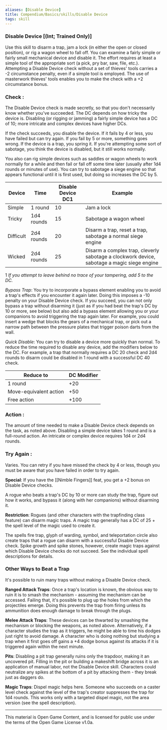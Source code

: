 ```yaml
---
aliases: [Disable Device]
title: Compendium/Basics/skills/Disable Device
tags: skill
---
```

### Disable Device [(Int; Trained Only)]
Use this skill to disarm a trap, jam a lock (in either the open or closed position), or rig a wagon wheel to fall off. You can examine a fairly simple or fairly small mechanical device and disable it. The effort requires at least a simple tool of the appropriate sort (a pick, pry bar, saw, file, etc.). Attempting a Disable Device check without a set of thieves' tools carries a -2 circumstance penalty, even if a simple tool is employed. The use of masterwork thieves' tools enables you to make the check with a +2 circumstance bonus.

### Check : 
The Disable Device check is made secretly, so that you don't necessarily know whether you've succeeded. The DC depends on how tricky the device is. Disabling (or rigging or jamming) a fairly simple device has a DC of 10; more intricate and complex devices have higher DCs.

If the check succeeds, you disable the device. If it fails by 4 or less, you have failed but can try again. If you fail by 5 or more, something goes wrong. If the device is a trap, you spring it. If you're attempting some sort of sabotage, you think the device is disabled, but it still works normally.

You also can rig simple devices such as saddles or wagon wheels to work normally for a while and then fail or fall off some time later (usually after 1d4 rounds or minutes of use). You can try to sabotage a siege engine so that appears functional until it is first used, but doing so increases the DC by 5.

|Device|Time|Disable Device DC1|Example|
|---|---|---|---|
|Simple|1 round|10|Jam a lock|
|Tricky|1d4 rounds|15|Sabotage a wagon wheel|
|Difficult|2d4 rounds|20|Disarm a trap, reset a trap, sabotage a normal siege engine|
|Wicked|2d4 rounds|25|Disarm a complex trap, cleverly sabotage a clockwork device, sabotage a magic siege engine|

1 _If you attempt to leave behind no trace of your tampering, add 5 to the DC._

_Bypass Trap_: You try to incorporate a bypass element enabling you to avoid a trap's effects if you encounter it again later. Doing this imposes a -10 penalty on your Disable Device check. If you succeed, you can not only bypass a trap without disarming it (just as if you had beat the trap's DC by 10 or more, see below) but also add a bypass element allowing you or your companions to avoid triggering the trap again later. For example, you could insert a wedge that blocks the gears of a mechanical trap, or pick out a narrow path between the pressure plates that trigger poison darts from the wall.

_Quick Disable_: You can try to disable a device more quickly than normal. To reduce the time required to disable any device, add the modifiers below to the DC. For example, a trap that normally requires a DC 20 check and 2d4 rounds to disarm could be disabled in 1 round with a successful DC 40 check.

|Reduce to|DC Modifier|
|---|---|
|1 round|+20|
|Move-equivalent action|+50|
|Free action|+100|

### Action : 
The amount of time needed to make a Disable Device check depends on the task, as noted above. Disabling a simple device takes 1 round and is a full-round action. An intricate or complex device requires 1d4 or 2d4 rounds.

### Try Again : 
Varies. You can retry if you have missed the check by 4 or less, though you must be aware that you have failed in order to try again.

**Special**: If you have the [[Nimble Fingers]] feat, you get a +2 bonus on Disable Device checks.

A rogue who beats a trap's DC by 10 or more can study the trap, figure out how it works, and bypass it (along with her companions) without disarming it.

**Restriction**: Rogues (and other characters with the trapfinding class feature) can disarm magic traps. A magic trap generally has a DC of 25 + the spell level of the magic used to create it.

The spells fire trap, glyph of warding, symbol, and teleportation circle also create traps that a rogue can disarm with a successful Disable Device check. Spike growth and spike stones, however, create magic traps against which Disable Device checks do not succeed. See the individual spell descriptions for details.

### Other Ways to Beat a Trap

It's possible to ruin many traps without making a Disable Device check.

**Ranged Attack Traps**: Once a trap's location is known, the obvious way to ruin it is to smash the mechanism - assuming the mechanism can be accessed. Failing that, it's possible to plug up the holes from which the projectiles emerge. Doing this prevents the trap from firing unless its ammunition does enough damage to break through the plugs.

**Melee Attack Traps**: These devices can be thwarted by smashing the mechanism or blocking the weapons, as noted above. Alternatively, if a character studies the trap as it triggers, he might be able to time his dodges just right to avoid damage. A character who is doing nothing but studying a trap when it first goes off gains a +4 dodge bonus against its attacks if it is triggered again within the next minute.

**Pits**: Disabling a pit trap generally ruins only the trapdoor, making it an uncovered pit. Filling in the pit or building a makeshift bridge across it is an application of manual labor, not the Disable Device skill. Characters could neutralize any spikes at the bottom of a pit by attacking them - they break just as daggers do.

**Magic Traps**: Dispel magic helps here. Someone who succeeds on a caster level check against the level of the trap's creator suppresses the trap for 1d4 rounds. This works only with a targeted dispel magic, not the area version (see the spell description).

---

This material is Open Game Content, and is licensed for public use under
the terms of the Open Game License v1.0a.
